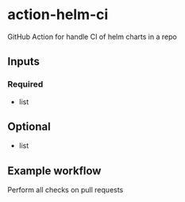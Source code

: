# action-helm-ci

GitHub Action for handle CI of helm charts in a repo

## Inputs

### Required

- list

## Optional

- list

## Example workflow

Perform all checks on pull requests

```yaml

```

